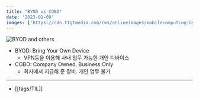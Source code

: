 ```yaml
---
title: "BYOD vs COBO"
date: '2023-01-09'
images: ['https://cdn.ttgtmedia.com/rms/onlineimages/mobilecomputing-byod_vs_cyod_vs_cope_vs_cobo-f.png']
---
```

![BYOD and others](https://cdn.ttgtmedia.com/rms/onlineimages/mobilecomputing-byod_vs_cyod_vs_cope_vs_cobo-f.png)


- BYOD: Bring Your Own Device
	- VPN등을 이용해 사내 업무 가능한 개인 디바이스
- COBO: Company Owned, Business Only
	- 회사에서 지급해 준 장비. 개인 업무 불가
---
- [[tags/TIL]]
